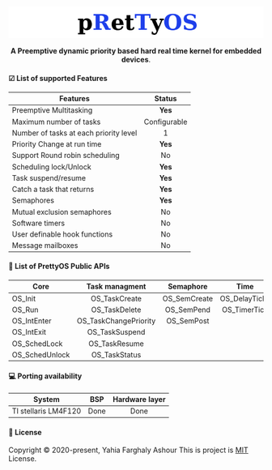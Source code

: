 <p align="center">
  <img src="logo.png">
</p>
<p align="center">
  <b>A Preemptive dynamic priority based hard real time kernel for embedded devices</b>.
</p>

#### ☑ List of supported Features

| Features      | Status        |
| ------------- |:-------------:|
| Preemptive Multitasking      | **Yes** |
| Maximum number of tasks      | Configurable     |
| Number of tasks at each priority level | 1      |
| Priority Change at run time | **Yes** |
| Support Round robin scheduling | No |
| Scheduling lock/Unlock | **Yes** |
|Task suspend/resume| **Yes** |
|Catch a task that returns| **Yes** |
|Semaphores| **Yes** |
| Mutual exclusion semaphores | No |
|Software timers| No|
| User definable hook functions | No |
| Message mailboxes | No |

#### 📜 List of PrettyOS Public APIs
| Core          | Task managment		| Semaphore 	| Time			| Hook Functions |
| ------------- |:---------------------:|:-------------:|:-------------:|:--------------:|
|OS_Init		|OS_TaskCreate			|OS_SemCreate	|OS_DelayTicks	|OS_Hook_onIdle  |
|OS_Run			|OS_TaskDelete			|OS_SemPend		|OS_TimerTick	| 				 |
|OS_IntEnter    |OS_TaskChangePriority	|OS_SemPost		|				| 				 |
|OS_IntExit		|OS_TaskSuspend			|				|				| 				 |
|OS_SchedLock	|OS_TaskResume			|				|				| 				 |
|OS_SchedUnlock	|OS_TaskStatus			|				|				|				 |

#### 💻 Porting availability
| System      | BSP        | Hardware layer|
| ------------- |:-------------:|:-------------:|
| TI stellaris LM4F120 | Done | Done |

#### 📝 License
Copyright © 2020-present, Yahia Farghaly Ashour
This is project is [MIT](https://github.com/yahiafarghaly/PrettyOS/blob/master/LICENSE) License.